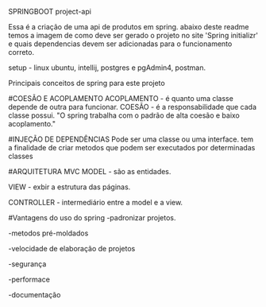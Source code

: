 SPRINGBOOT project-api

Essa é a criação de uma api de produtos em spring. 
abaixo deste readme temos a imagem de como deve ser gerado o projeto
no site 'Spring initializr' e quais dependencias devem ser adicionadas
para o funcionamento correto.

setup - linux ubuntu, intellij, postgres e pgAdmin4, postman.


Principais conceitos de spring para este projeto

#COESÃO E ACOPLAMENTO 
ACOPLAMENTO - é quanto uma classe depende de outra para funcionar.
COESÃO - é a responsabilidade que cada classe possui.
"O spring trabalha com o padrão de alta coesão e baixo acoplamento."

#INJEÇÃO DE DEPENDÊNCIAS 
Pode ser uma classe ou uma interface. tem a finalidade de criar metodos 
que podem ser executados por determinadas classes

#ARQUITETURA MVC
MODEL - são as entidades.

VIEW - exbir a estrutura das páginas.

CONTROLLER - intermediário entre a model e a view.


#Vantagens do uso do spring
-padronizar projetos.

-metodos pré-moldados

-velocidade de elaboração de projetos

-segurança

-performace

-documentação

